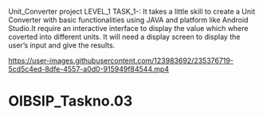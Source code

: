 Unit_Converter project LEVEL_1 TASK_1-: It takes a little skill to create a Unit Converter with basic functionalities using JAVA and platform like Android Studio.It require an interactive interface to display the value which where coverted into different units. It will need a display screen to display the user’s input and give the results.



https://user-images.githubusercontent.com/123983692/235376719-5cd5c4ed-8dfe-4557-a0d0-915949f84544.mp4



# OIBSIP_Taskno.03
